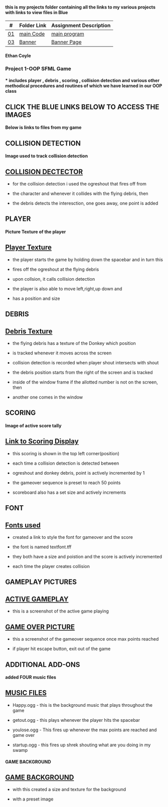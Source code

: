 #### this is my projects folder containing all the links to my various projects with links to view files in Blue

|   #    | Folder Link       | Assignment Description                          |
|------- |-------------------|-------------------------------------------------|
| [01](.main.cpp) |  [main Code](./main.cpp) | [ main program](./main.cpp)   |
| [03](.Banner) |  [Banner](./Banner) | [ Banner Page](./Banner)   |

#### Ethan Coyle

### Project 1-OOP SFML Game 
#### * includes player , debris , scoring , collision detection and various other methodical procedures and routines of which we have learned in our OOP class

## CLICK THE BLUE LINKS BELOW TO ACCESS THE IMAGES

#### Below is links to files from my game

## COLLISION DETECTION

#### Image used to track collision detection

## [COLLISION DECTECTOR](/Assignments/P01/TEXTURES/ogreshout.png)



* for the collision detection i used the ogreshout that fires off from

* the character and whenever it collides with the flying debris, then

* the debris detects the interesction, one goes away, one point is added



## PLAYER

#### Picture Texture of the player

## [Player Texture](/Assignments/P01/TEXTURES/shrek.png)



* the player starts the game by holding down the spacebar and in turn this 

* fires off the ogreshout at the flying debris

* upon collsion, it calls collision detection

* the player is also able to move left,right,up down and

* has a position and size


## DEBRIS


## [Debris Texture](/Assignments/P01/TEXTURES/evildonkey.png)



* the flying debris has a texture of the Donkey which position

* is tracked whenever it moves across the screen

* collision detection is recorded when player shout intersects with shout

* the debris position starts from the right of the screen and is tracked

* inside of the window frame if the allotted number is not on the screen, then 

* another one comes in the window


## SCORING

#### Image of active score tally

## [Link to Scoring Display](/Assignments/P01/TEXTURES/Scoring.png)



* this scoring is shown in the top left corner(position)

* each time a collision detection is detected between

* ogreshout and donkey debris, point is actively incremented by 1

* the gameover sequence is preset to reach 50 points

* scoreboard also has a set size and actively increments

## FONT

## [Fonts used](/Assignments/P01/Fonts)

* created a link to style the font for gameover and the score

* the font is named textfont.tff

* they both have a size and poistion and the score is actively incremented 

* each time the player creates collision


## GAMEPLAY PICTURES


## [ ACTIVE GAMEPLAY](/Assignments/P01/Gameplay/ActiveGameplay.png)


* this is a screenshot of the active game playing 



## [GAME OVER PICTURE](/Assignments/P01/Gameplay/GameOverPicture.png)



* this a screenshot of the gameover sequence once max points reached

* if player hit escape button, exit out of the game


## ADDITIONAL ADD-ONS

#### added FOUR music files

## [MUSIC FILES](/Assignments/P01/soundfiles)

* Happy.ogg  - this is the background music that plays throughout the game

* getout.ogg - this plays whenever the player hits the spacebar

* youlose.ogg - This fires up whenever the max points are reached and game over

* startup.ogg - this fires up shrek shouting what are you doing in my swamp 

#### GAME BACKGROUND



## [GAME BACKGROUND](/Assignments/P01/Gameplay/BackgroundPicture.png)
>


* with this created a size and texture for the background 

* with a preset image